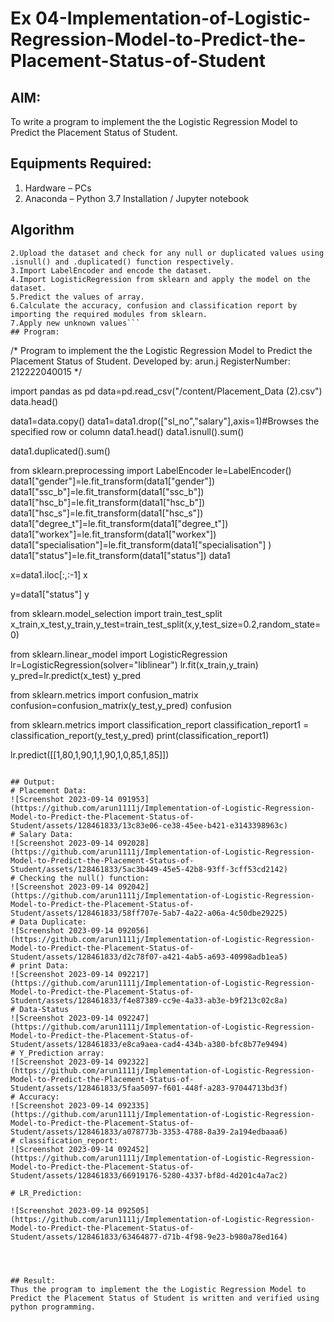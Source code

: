 # Ex 04-Implementation-of-Logistic-Regression-Model-to-Predict-the-Placement-Status-of-Student
## AIM:
To write a program to implement the the Logistic Regression Model to Predict the Placement Status of Student.
## Equipments Required:
1. Hardware – PCs
2. Anaconda – Python 3.7 Installation / Jupyter notebook
## Algorithm
```1.mport the standard libraries.
2.Upload the dataset and check for any null or duplicated values using .isnull() and .duplicated() function respectively.
3.Import LabelEncoder and encode the dataset.
4.Import LogisticRegression from sklearn and apply the model on the dataset.
5.Predict the values of array.
6.Calculate the accuracy, confusion and classification report by importing the required modules from sklearn.
7.Apply new unknown values```
## Program:
```
/*
Program to implement the the Logistic Regression Model to Predict the Placement Status of Student.
Developed by: arun.j
RegisterNumber:  212222040015
*/


import pandas as pd
data=pd.read_csv("/content/Placement_Data (2).csv")
data.head()

data1=data.copy()
data1=data1.drop(["sl_no","salary"],axis=1)#Browses the specified row or column
data1.head()
data1.isnull().sum()

data1.duplicated().sum()

from sklearn.preprocessing import LabelEncoder
le=LabelEncoder()
data1["gender"]=le.fit_transform(data1["gender"])
data1["ssc_b"]=le.fit_transform(data1["ssc_b"])
data1["hsc_b"]=le.fit_transform(data1["hsc_b"])
data1["hsc_s"]=le.fit_transform(data1["hsc_s"])
data1["degree_t"]=le.fit_transform(data1["degree_t"])
data1["workex"]=le.fit_transform(data1["workex"])
data1["specialisation"]=le.fit_transform(data1["specialisation"] )
data1["status"]=le.fit_transform(data1["status"])
data1

x=data1.iloc[:,:-1]
x

y=data1["status"]
y

from sklearn.model_selection import train_test_split
x_train,x_test,y_train,y_test=train_test_split(x,y,test_size=0.2,random_state=0)

from sklearn.linear_model import LogisticRegression
lr=LogisticRegression(solver="liblinear")
lr.fit(x_train,y_train)
y_pred=lr.predict(x_test)
y_pred

from sklearn.metrics import confusion_matrix
confusion=confusion_matrix(y_test,y_pred)
confusion

from sklearn.metrics import classification_report
classification_report1 = classification_report(y_test,y_pred)
print(classification_report1)

lr.predict([[1,80,1,90,1,1,90,1,0,85,1,85]])
```

## Output:
# Placement Data:
![Screenshot 2023-09-14 091953](https://github.com/arun1111j/Implementation-of-Logistic-Regression-Model-to-Predict-the-Placement-Status-of-Student/assets/128461833/13c83e06-ce38-45ee-b421-e3143398963c)
# Salary Data:
![Screenshot 2023-09-14 092028](https://github.com/arun1111j/Implementation-of-Logistic-Regression-Model-to-Predict-the-Placement-Status-of-Student/assets/128461833/5ac3b449-45e5-42b8-93ff-3cff53cd2142)
# Checking the null() function:
![Screenshot 2023-09-14 092042](https://github.com/arun1111j/Implementation-of-Logistic-Regression-Model-to-Predict-the-Placement-Status-of-Student/assets/128461833/58ff707e-5ab7-4a22-a06a-4c50dbe29225)
# Data Duplicate:
![Screenshot 2023-09-14 092056](https://github.com/arun1111j/Implementation-of-Logistic-Regression-Model-to-Predict-the-Placement-Status-of-Student/assets/128461833/d2c78f07-a421-4ab5-a693-40998adb1ea5)
# print Data:
![Screenshot 2023-09-14 092217](https://github.com/arun1111j/Implementation-of-Logistic-Regression-Model-to-Predict-the-Placement-Status-of-Student/assets/128461833/f4e87389-cc9e-4a33-ab3e-b9f213c02c8a)
# Data-Status
![Screenshot 2023-09-14 092247](https://github.com/arun1111j/Implementation-of-Logistic-Regression-Model-to-Predict-the-Placement-Status-of-Student/assets/128461833/e8ca9aea-cad4-434b-a380-bfc8b77e9494)
# Y_Prediction array:
![Screenshot 2023-09-14 092322](https://github.com/arun1111j/Implementation-of-Logistic-Regression-Model-to-Predict-the-Placement-Status-of-Student/assets/128461833/5faa5097-f601-448f-a283-97044713bd3f)
# Accuracy:
![Screenshot 2023-09-14 092335](https://github.com/arun1111j/Implementation-of-Logistic-Regression-Model-to-Predict-the-Placement-Status-of-Student/assets/128461833/a078773b-3353-4788-8a39-2a194edbaaa6)
# classification_report:
![Screenshot 2023-09-14 092452](https://github.com/arun1111j/Implementation-of-Logistic-Regression-Model-to-Predict-the-Placement-Status-of-Student/assets/128461833/66919176-5280-4337-bf8d-4d201c4a7ac2)

# LR_Prediction:

![Screenshot 2023-09-14 092505](https://github.com/arun1111j/Implementation-of-Logistic-Regression-Model-to-Predict-the-Placement-Status-of-Student/assets/128461833/63464877-d71b-4f98-9e23-b980a78ed164)




## Result:
Thus the program to implement the the Logistic Regression Model to Predict the Placement Status of Student is written and verified using python programming.

